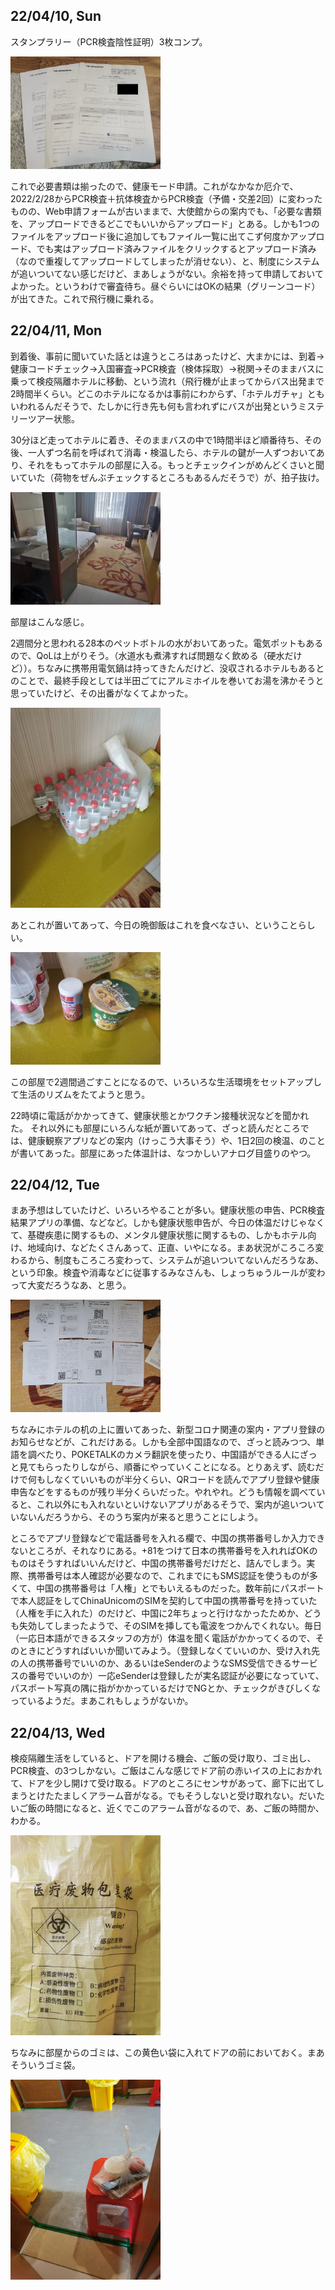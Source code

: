 ## 22/04/10, Sun

スタンプラリー（PCR検査陰性証明）3枚コンプ。

<img src="https://github.com/akita11/SZdiary/blob/main/diary/photo/2022-04-10_07.59.41.jpg" width="240px">

これで必要書類は揃ったので、健康モード申請。これがなかなか厄介で、2022/2/28からPCR検査＋抗体検査からPCR検査（予備・交差2回）に変わったものの、Web申請フォームが古いままで、大使館からの案内でも、「必要な書類を、アップロードできるどこでもいいからアップロード」とある。しかも1つのファイルをアップロード後に追加してもファイル一覧に出てこず何度かアップロード、でも実はアップロード済みファイルをクリックするとアップロード済み（なので重複してアップロードしてしまったが消せない）、と、制度にシステムが追いついてない感じだけど、まあしょうがない。余裕を持って申請しておいてよかった。というわけで審査待ち。昼ぐらいにはOKの結果（グリーンコード）が出てきた。これで飛行機に乗れる。


## 22/04/11, Mon

到着後、事前に聞いていた話とは違うところはあったけど、大まかには、到着→健康コードチェック→入国審査→PCR検査（検体採取）→税関→そのままバスに乗って検疫隔離ホテルに移動、という流れ（飛行機が止まってからバス出発まで2時間半くらい。どこのホテルになるかは事前にわからず、「ホテルガチャ」ともいわれるんだそうで、たしかに行き先も何も言われずにバスが出発というミステリーツアー状態。

30分ほど走ってホテルに着き、そのままバスの中で1時間半ほど順番待ち、その後、一人ずつ名前を呼ばれて消毒・検温したら、ホテルの鍵が一人ずつおいてあり、それをもってホテルの部屋に入る。もっとチェックインがめんどくさいと聞いていた（荷物をぜんぶチェックするところもあるんだそうで）が、拍子抜け。

<img src="https://github.com/akita11/SZdiary/blob/main/diary/photo/2022-04-11_17.44.13.jpg" width="240px">

部屋はこんな感じ。

2週間分と思われる28本のペットボトルの水がおいてあった。電気ポットもあるので、QoLは上がりそう。（水道水も煮沸すれば問題なく飲める（硬水だけど））。ちなみに携帯用電気鍋は持ってきたんだけど、没収されるホテルもあるとのことで、最終手段としては半田ごてにアルミホイルを巻いてお湯を沸かそうと思っていたけど、その出番がなくてよかった。

<img src="https://github.com/akita11/SZdiary/blob/main/diary/photo/2022-04-11_17.45.22.jpg" width="240px">

あとこれが置いてあって、今日の晩御飯はこれを食べなさい、ということらしい。

<img src="https://github.com/akita11/SZdiary/blob/main/diary/photo/2022-04-11_17.45.45.jpg" width="240px">

この部屋で2週間過ごすことになるので、いろいろな生活環境をセットアップして生活のリズムをたてようと思う。

22時頃に電話がかかってきて、健康状態とかワクチン接種状況などを聞かれた。
それ以外にも部屋にいろんな紙が置いてあって、ざっと読んだところでは、健康観察アプリなどの案内（けっこう大事そう）や、1日2回の検温、のことが書いてあった。部屋にあった体温計は、なつかしいアナログ目盛りのやつ。


## 22/04/12, Tue

まあ予想はしていたけど、いろいろやることが多い。健康状態の申告、PCR検査結果アプリの準備、などなど。しかも健康状態申告が、今日の体温だけじゃなくて、基礎疾患に関するもの、メンタル健康状態に関するもの、しかもホテル向け、地域向け、などたくさんあって、正直、いやになる。まあ状況がころころ変わるから、制度もころころ変わって、システムが追いついてないんだろうなあ、という印象。検査や消毒などに従事するみなさんも、しょっちゅうルールが変わって大変だろうなあ、と思う。

<img src="https://github.com/akita11/SZdiary/blob/main/diary/photo/2022-04-12_15.36.19.jpg" width="240px">

ちなみにホテルの机の上に置いてあった、新型コロナ関連の案内・アプリ登録のお知らせなどが、これだけある。しかも全部中国語なので、ざっと読みつつ、単語を調べたり、POKETALKのカメラ翻訳を使ったり、中国語ができる人にざっと見てもらったりしながら、順番にやっていくことになる。とりあえず、読むだけで何もしなくていいものが半分くらい、QRコードを読んでアプリ登録や健康申告などをするものが残り半分くらいだった。やれやれ。どうも情報を調べていると、これ以外にも入れないといけないアプリがあるそうで、案内が追いついていないんだろうから、そのうち案内が来ると思うことにしよう。

ところでアプリ登録などで電話番号を入れる欄で、中国の携帯番号しか入力できないところが、それなりにある。+81をつけて日本の携帯番号を入れればOKのものはそうすればいいんだけど、中国の携帯番号だけだと、詰んでしまう。実際、携帯番号は本人確認が必要なので、これまでにもSMS認証を使うものが多くて、中国の携帯番号は「人権」とでもいえるものだった。数年前にパスポートで本人認証をしてChinaUnicomのSIMを契約して中国の携帯番号を持っていた（人権を手に入れた）のだけど、中国に2年ちょっと行けなかったためか、どうも失効してしまったようで、そのSIMを挿しても電波をつかんでくれない。毎日（一応日本語ができるスタッフの方が）体温を聞く電話がかかってくるので、そのときにどうすればいいか聞いてみよう。（登録しなくていいのか、受け入れ先の人の携帯番号でいいのか、あるいはeSenderのようなSMS受信できるサービスの番号でいいのか）一応eSenderは登録したが実名認証が必要になっていて、パスポート写真の隅に指がかかっているだけでNGとか、チェックがきびしくなっているようだ。まあこれもしょうがないか。


## 22/04/13, Wed

検疫隔離生活をしていると、ドアを開ける機会、ご飯の受け取り、ゴミ出し、PCR検査、の3つしかない。ご飯はこんな感じでドア前の赤いイスの上におかれて、ドアを少し開けて受け取る。ドアのところにセンサがあって、廊下に出てしまうとけたたましくアラーム音がなる。でもそうしないと受け取れない。だいたいご飯の時間になると、近くでこのアラーム音がなるので、あ、ご飯の時間か、わかる。

<img src="https://github.com/akita11/SZdiary/blob/main/diary/photo/2022-04-13_17.11.30.jpg" width="240px">

ちなみに部屋からのゴミは、この黄色い袋に入れてドアの前においておく。まあそういうゴミ袋。

<img src="https://github.com/akita11/SZdiary/blob/main/diary/photo/2022-04-13_12.15.18.jpg" width="240px">
